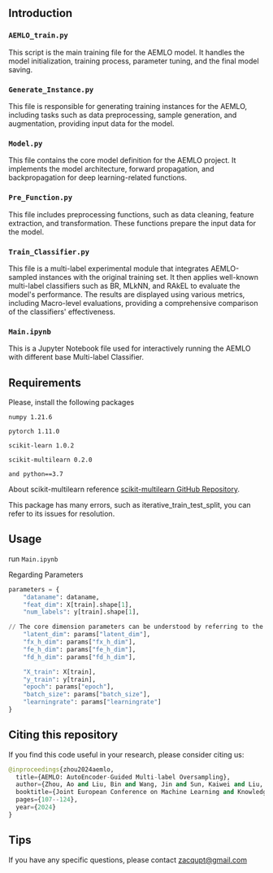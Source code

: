 ## Introduction

### `AEMLO_train.py`
This script is the main training file for the AEMLO model. It handles the model initialization, training process, parameter tuning, and the final model saving.

### `Generate_Instance.py`
This file is responsible for generating training instances for the AEMLO, including tasks such as data preprocessing, sample generation, and augmentation, providing input data for the model.

### `Model.py`
This file contains the core model definition for the AEMLO project. It implements the model architecture, forward propagation, and backpropagation for deep learning-related functions.

### `Pre_Function.py`
This file includes preprocessing functions, such as data cleaning, feature extraction, and transformation. These functions prepare the input data for the model.

### `Train_Classifier.py`
This file is a multi-label experimental module that integrates AEMLO-sampled instances with the original training set. It then applies well-known multi-label classifiers such as BR, MLkNN, and RAkEL to evaluate the model's performance. The results are displayed using various metrics, including Macro-level evaluations, providing a comprehensive comparison of the classifiers' effectiveness.

### `Main.ipynb`
This is a Jupyter Notebook file used for interactively running the AEMLO with different base Multi-label Classifier.



## Requirements

Please, install the following packages

    numpy 1.21.6
    
    pytorch 1.11.0
    
    scikit-learn 1.0.2
    
    scikit-multilearn 0.2.0
    
    and python==3.7

About scikit-multilearn reference [scikit-multilearn GitHub Repository](https://github.com/scikit-multilearn/scikit-multilearn).

This package has many errors, such as iterative_train_test_split, you can refer to its issues for resolution.





## Usage

run `Main.ipynb`

Regarding Parameters

```python
parameters = {
    "dataname": dataname,
    "feat_dim": X[train].shape[1],
    "num_labels": y[train].shape[1],

// The core dimension parameters can be understood by referring to the paper
    "latent_dim": params["latent_dim"],
    "fx_h_dim": params["fx_h_dim"],
    "fe_h_dim": params["fe_h_dim"],
    "fd_h_dim": params["fd_h_dim"],

    "X_train": X[train],
    "y_train": y[train],
    "epoch": params["epoch"],
    "batch_size": params["batch_size"],
    "learningrate": params["learningrate"]
}
```

## Citing this repository
If you find this code useful in your research, please consider citing us:

```python
@inproceedings{zhou2024aemlo,
  title={AEMLO: AutoEncoder-Guided Multi-label Oversampling},
  author={Zhou, Ao and Liu, Bin and Wang, Jin and Sun, Kaiwei and Liu, Kelin},
  booktitle={Joint European Conference on Machine Learning and Knowledge Discovery in Databases},
  pages={107--124},
  year={2024}
}
 ```

## Tips
If you have any specific questions, please contact zacqupt@gmail.com
